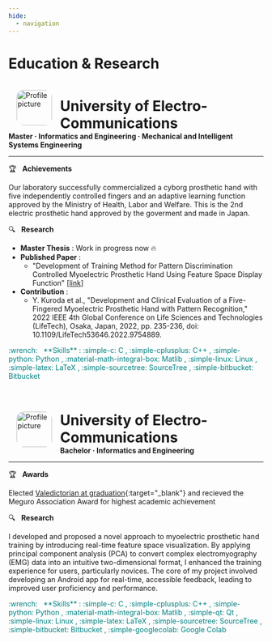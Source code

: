```yaml
---
hide:
  - navigation
---
```


# Education & Research
<br>

<!-- Master -->
<img src="../img/logo-uec.jpg" alt="Profile picture" width="70rem" style="float: left; margin: 0rem 1rem; border-radius: 20%; overflow: hidden;"/>

<h1 style="margin: 0.9rem 0rem 0rem 5rem; font-weight: bold;">
    University of Electro-Communications
</h1>
<h4 style="margin: 0rem;">
    Master · Informatics and Engineering · Mechanical and Intelligent Systems Engineering
</h4>

---

:trophy: &nbsp; **Achievements** <br>

Our laboratory successfully commercialized a cyborg prosthetic hand with five independently controlled fingers and an adaptive learning function approved by the Ministry of Health, Labor and Welfare. This is the 2nd electric prosthetic hand approved by the goverment and made in Japan.

:mag: &nbsp; **Research** <br>

* **Master Thesis** : Work in progress now :fire: <br>
* **Published Paper** : 
    - "Development of Training Method for Pattern Discrimination Controlled Myoelectric Prosthetic Hand Using Feature Space Display Function" [[link](https://www.tus.ac.jp/ridai/doc/ji/RIJIA01Detail.php?kin=soc&no=183141)]
* **Contribution** : 
    - Y. Kuroda et al., "Development and Clinical Evaluation of a Five-Fingered Myoelectric Prosthetic Hand with Pattern Recognition," 2022 IEEE 4th Global Conference on Life Sciences and Technologies (LifeTech), Osaka, Japan, 2022, pp. 235-236, doi: 10.1109/LifeTech53646.2022.9754889.



<span style="color: teal;">
:wrench: &nbsp; **Skills** : :simple-c: C , :simple-cplusplus: C++ , :simple-python: Python , :material-math-integral-box: Matlib , :simple-linux: Linux , :simple-latex: LaTeX , :simple-sourcetree: SourceTree , :simple-bitbucket: Bitbucket
</span>


<br><br>

<!-- Bachelor -->
<img src="../img/logo-uec.jpg" alt="Profile picture" width="70rem" style="float: left; margin: 0rem 1rem; border-radius: 20%; overflow: hidden;"/>

<h1 style="margin: 0.9rem 0rem 0rem 5rem; font-weight: bold;">
    University of Electro-Communications
</h1>
<h4 style="margin: 0rem;">
    Bachelor · Informatics and Engineering
</h4>

---

:trophy: &nbsp; **Awards** <br>

Elected [Valedictorian at graduation](https://megurokai.jp/home2/2022megurokaisho/){:target="_blank"} and recieved the Meguro Association Award for highest academic achievement

:mag: &nbsp; **Research** <br>

I developed and proposed a novel approach to myoelectric prosthetic hand training by introducing real-time feature space visualization. By applying principal component analysis (PCA) to convert complex electromyography (EMG) data into an intuitive two-dimensional format, I enhanced the training experience for users, particularly novices. The core of my project involved developing an Android app for real-time, accessible feedback, leading to improved user proficiency and performance.

<span style="color: teal;">
:wrench: &nbsp; **Skills** :
 :simple-c:                     C ,
 :simple-cplusplus:             C++ ,
 :simple-python:                Python ,
 :material-math-integral-box:   Matlib ,
 :simple-qt:                    Qt ,
 :simple-linux:                 Linux ,
 :simple-latex:                 LaTeX ,
 :simple-sourcetree:            SourceTree ,
 :simple-bitbucket:             Bitbucket ,
 :simple-googlecolab:           Google Colab
</span>

<br><br>
